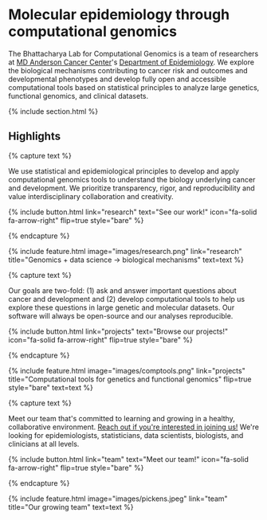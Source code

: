 ---
---

# Molecular epidemiology through computational genomics

The Bhattacharya Lab for Computational Genomics is a team of researchers at [MD Anderson Cancer Center](https://www.mdanderson.org/)'s
[Department of Epidemiology](https://www.mdanderson.org/research/departments-labs-institutes/departments-divisions/epidemiology.html).
We explore the biological mechanisms contributing to cancer risk and outcomes and developmental phenotypes and develop fully open and accessible computational tools based on statistical principles to analyze large genetics, functional genomics, and clinical datasets.

{% include section.html %}

## Highlights

{% capture text %}

We use statistical and epidemiological principles to develop and apply computational genomics tools to understand the biology underlying  cancer and development. We prioritize transparency, rigor, and reproducibility and value interdisciplinary collaboration and creativity.

{%
  include button.html
  link="research"
  text="See our work!"
  icon="fa-solid fa-arrow-right"
  flip=true
  style="bare"
%}

{% endcapture %}

{%
  include feature.html
  image="images/research.png"
  link="research"
  title="Genomics + data science → biological mechanisms"
  text=text
%}

{% capture text %}

Our goals are two-fold: (1) ask and answer important questions about cancer and development and (2) develop computational tools to help us explore these questions in large genetic and molecular datasets. Our software will always be open-source and our analyses reproducible.

{%
  include button.html
  link="projects"
  text="Browse our projects!"
  icon="fa-solid fa-arrow-right"
  flip=true
  style="bare"
%}

{% endcapture %}

{%
  include feature.html
  image="images/comptools.png"
  link="projects"
  title="Computational tools for genetics and functional genomics"
  flip=true
  style="bare"
  text=text
%}

{% capture text %}

Meet our team that's committed to learning and growing in a healthy, collaborative environment.
[Reach out if you're interested in joining us!](contact) We're looking for epidemiologists, statisticians,
data scientists, biologists, and clinicians at all levels.

{%
  include button.html
  link="team"
  text="Meet our team!"
  icon="fa-solid fa-arrow-right"
  flip=true
  style="bare"
%}

{% endcapture %}

{%
  include feature.html
  image="images/pickens.jpeg"
  link="team"
  title="Our growing team"
  text=text
%}
